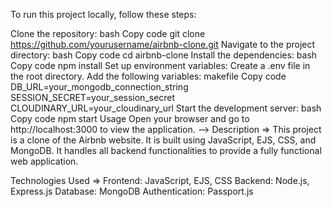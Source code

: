 To run this project locally, follow these steps:

Clone the repository:
bash
Copy code
git clone https://github.com/yourusername/airbnb-clone.git
Navigate to the project directory:
bash
Copy code
cd airbnb-clone
Install the dependencies:
bash
Copy code
npm install
Set up environment variables:
Create a .env file in the root directory.
Add the following variables:
makefile
Copy code
DB_URL=your_mongodb_connection_string
SESSION_SECRET=your_session_secret
CLOUDINARY_URL=your_cloudinary_url
Start the development server:
bash
Copy code
npm start
Usage
Open your browser and go to http://localhost:3000 to view the application.
   -->  Description   =>
This project is a clone of the Airbnb website. It is built using JavaScript, EJS, CSS, and MongoDB. It handles all backend functionalities to provide a fully functional web application.

Technologies Used   => 
Frontend: JavaScript, EJS, CSS
Backend: Node.js, Express.js
Database: MongoDB
Authentication: Passport.js
